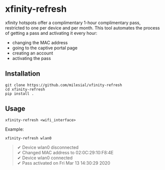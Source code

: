  # xfinity-refresh
 xfinity hotspots offer a complimentary 1-hour complimentary pass, restricted to one per device and per month.
 This tool automates the process of getting a pass and activating it every hour:
 - changing the MAC address
 - going to the captive portal page
 - creating an account
 - activating the pass
 
 ## Installation
 
 ```
 git clone https://github.com/milesial/xfinity-refresh
 cd xfinity-refresh
 pip install .
 ```
 
 ## Usage
 
 ```
xfinity-refresh <wifi_interface>
 ```
 Example:
 ```
xfinity-refresh wlan0
 ```

> ✔ Device wlan0 disconnected  
> ✔ Changed MAC address to 02:0C:29:10:F8:4E  
> ✔ Device wlan0 connected  
> ✔ Pass activated on Fri Mar 13 14:30:29 2020
